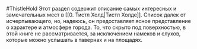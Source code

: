 #ThistleHold
Этот раздел содержит описание самых интересных и замечательных мест в [[0. Тистл Холд|Тистл Холде]]. Список далек от исчерпывающего, но, надеюсь, он предоставляет ясное представление о характере и атмосфере города. То, что скрыто под поверхностью, в этой книге не рассматривается, за исключением намеков и слухов, которые можно услышать в тавернах и на площадях.